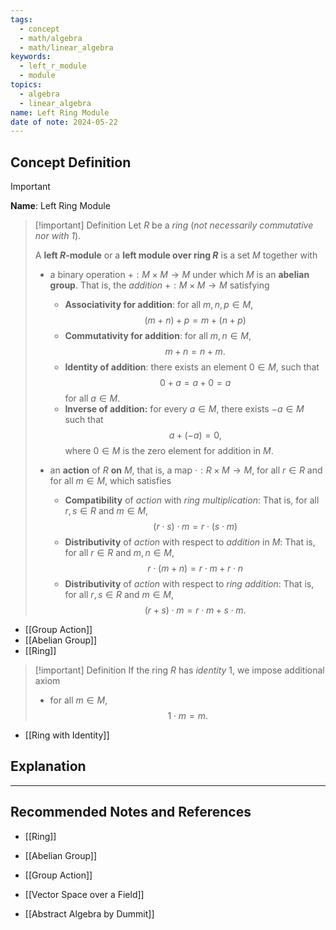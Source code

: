 ```yaml
---
tags:
  - concept
  - math/algebra
  - math/linear_algebra
keywords:
  - left_r_module
  - module
topics:
  - algebra
  - linear_algebra
name: Left Ring Module
date of note: 2024-05-22
---
```


## Concept Definition

>[!important]
>**Name**: Left Ring Module

>[!important] Definition
>Let $R$ be a *ring* (*not necessarily commutative nor with $1$*). 
>
>A **left $R$-module** or a **left module over ring $R$** is a set $M$ together with 
>- a binary operation $+: M \times M \to M$ under which $M$ is an **abelian group**.
>  That is, the *addition* $+: M\times M\to M$ satisfying 
>	- **Associativity for addition**: for all $m, n, p \in M$, $$(m + n) + p = m + (n + p)$$
>	- **Commutativity for addition**: for all $m, n\in M,$ $$m + n = n + m.$$	  
>	- **Identity of addition**: there exists an element $0 \in M$, such that $$0 + a = a + 0 = a$$ for all $a\in M.$
>	- **Inverse of addition:** for every $a\in M$, there exists $-a \in M$ such that $$a + (-a) = 0,$$ where $0\in M$ is the zero element for addition in $M$.
>	  
>- an **action** of $R$ **on** $M$, that is, a map $\cdot: R \times M \to M$, for all $r\in R$ and for all $m\in M$, which satisfies
>	- **Compatibility** of *action* with *ring multiplication*: 
>	  That is, for all $r, s\in R$ and $m \in M$, $$(r\cdot s) \cdot m = r \cdot (s \cdot m)$$
>	- **Distributivity** of *action* with respect to *addition* in $M$: 
>	  That is, for all $r\in R$	and $m, n \in M$, $$r\cdot (m + n) = r\cdot m + r \cdot n$$  
>	- **Distributivity** of *action* with respect to *ring addition*:
>	  That is, for all $r, s\in R$ and $m\in M$, $$(r+s) \cdot m = r \cdot m + s \cdot m.$$  

- [[Group Action]]
- [[Abelian Group]]
- [[Ring]]

>[!important] Definition
>If the ring $R$ has *identity* $1$, we impose additional axiom
>- for all $m \in M$, 
>$$
>1 \cdot m = m.
>$$

- [[Ring with Identity]]

## Explanation





-----------
##  Recommended Notes and References


- [[Ring]]
- [[Abelian Group]]
- [[Group Action]]

- [[Vector Space over a Field]]

- [[Abstract Algebra by Dummit]]